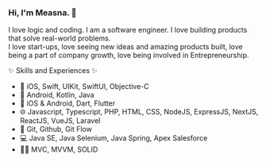 ### Hi, I'm Measna. 👋

I love logic and coding. I am a software engineer. I love building products that solve real-world problems. <br>
I love start-ups, love seeing new ideas and amazing products built, love being a part of company growth, love being involved in Entrepreneurship.

✨ Skills and Experiences ✨

-  iOS, Swift, UIKit, SwiftUI, Objective-C
- 🤖 Android, Kotlin, Java
- 📱 iOS & Android, Dart, Flutter
- 🌐 Javascript, Typescript, PHP, HTML, CSS, NodeJS, ExpressJS, NextJS, ReactJS, VueJS, Laravel
- 🧮 Git, Github, Git Flow
- 💻 Java SE, Java Selenium, Java Spring, Apex Salesforce
- 👨‍💻 MVC, MVVM, SOLID



